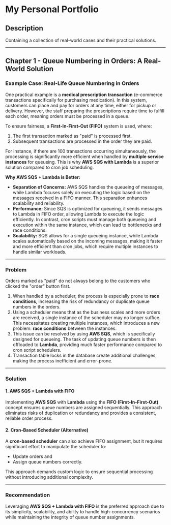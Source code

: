 
# My Personal Portfolio

## Description
Containing a collection of real-world cases and their practical solutions.

---

## Chapter 1 - Queue Numbering in Orders: A Real-World Solution

### Example Case: Real-Life Queue Numbering in Orders
One practical example is a **medical prescription transaction** (e-commerce transactions specifically for purchasing medication). In this system, customers can place and pay for orders at any time, either for pickup or delivery. However, the staff preparing the prescriptions require time to fulfill each order, meaning orders must be processed in a queue. 

To ensure fairness, a **First-In-First-Out (FIFO)** system is used, where:
1. The first transaction marked as "paid" is processed first.
2. Subsequent transactions are processed in the order they are paid.

For instance, if there are 100 transactions occurring simultaneously, the processing is significantly more efficient when handled by **multiple service instances** for queueing. This is why **AWS SQS with Lambda** is a superior solution compared to cron job scheduling. 

**Why AWS SQS + Lambda is Better:**
- **Separation of Concerns:** AWS SQS handles the queueing of messages, while Lambda focuses solely on executing the logic based on the messages received in a FIFO manner. This separation enhances scalability and reliability.
- **Performance:** Since SQS is optimized for queueing, it sends messages to Lambda in FIFO order, allowing Lambda to execute the logic efficiently. In contrast, cron scripts must manage both queueing and execution within the same instance, which can lead to bottlenecks and race conditions.
- **Scalability:** SQS allows for a single queueing instance, while Lambda scales automatically based on the incoming messages, making it faster and more efficient than cron jobs, which require multiple instances to handle similar workloads.

---

### Problem
Orders marked as "paid" do not always belong to the customers who clicked the "order" button first.

1. When handled by a scheduler, the process is especially prone to **race conditions**, increasing the risk of redundancy or duplicate queue numbers in the orders.
2. Using a scheduler means that as the business scales and more orders are received, a single instance of the scheduler may no longer suffice. This necessitates creating multiple instances, which introduces a new problem: **race conditions** between the instances. 
3. This issue can be resolved by using **AWS SQS**, which is specifically designed for queueing. The task of updating queue numbers is then offloaded to **Lambda**, providing much faster performance compared to cron script schedulers.
4. Transaction table locks in the database create additional challenges, making the process inefficient and error-prone.

---

### Solution

#### 1. AWS SQS + Lambda with FIFO
Implementing **AWS SQS** with **Lambda** using the **FIFO (First-In-First-Out)** concept ensures queue numbers are assigned sequentially. This approach eliminates risks of duplication or redundancy and provides a consistent, reliable order process.

#### 2. Cron-Based Scheduler (Alternative)
A **cron-based scheduler** can also achieve FIFO assignment, but it requires significant effort to manipulate the scheduler to:
- Update orders and
- Assign queue numbers correctly.

This approach demands custom logic to ensure sequential processing without introducing additional complexity.

---

### Recommendation
Leveraging **AWS SQS + Lambda with FIFO** is the preferred approach due to its simplicity, scalability, and ability to handle high-concurrency scenarios while maintaining the integrity of queue number assignments.
